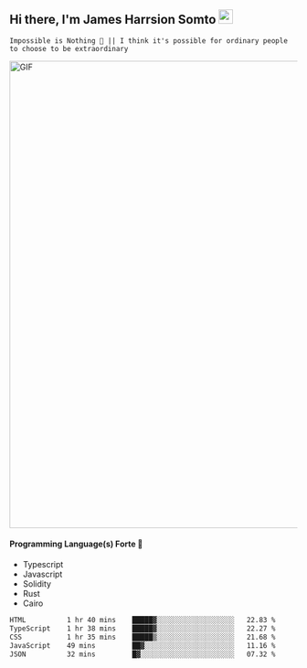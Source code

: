 ## Hi there, I'm James Harrsion Somto <img src="https://media.giphy.com/media/hvRJCLFzcasrR4ia7z/giphy.gif" width="25px">

`Impossible is Nothing 🚀 || I think it's possible for ordinary people to choose to be extraordinary`

 
<img align="center" alt="GIF" src="https://github.com/Gapur/Gapur/blob/master/coding.gif?raw=true" width="818px" height="818px" />


#### Programming Language(s) Forte 🚀
- Typescript
- Javascript
- Solidity
- Rust
- Cairo



<!--START_SECTION:waka-->

```txt
HTML          1 hr 40 mins    █████▓░░░░░░░░░░░░░░░░░░░   22.83 %
TypeScript    1 hr 38 mins    █████▓░░░░░░░░░░░░░░░░░░░   22.27 %
CSS           1 hr 35 mins    █████▒░░░░░░░░░░░░░░░░░░░   21.68 %
JavaScript    49 mins         ██▓░░░░░░░░░░░░░░░░░░░░░░   11.16 %
JSON          32 mins         █▓░░░░░░░░░░░░░░░░░░░░░░░   07.32 %
```

<!--END_SECTION:waka-->
<br />
<br />
<br />







